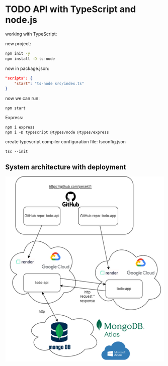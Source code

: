 # TODO API with TypeScript and node.js

working with TypeScript:

new project:


```bash
npm init -y
npm install -D ts-node
```

now in package.json:

```json
"scripts": {
    "start": "ts-node src/index.ts"
}
```

now we can run:
```
npm start
```

Express:

```
npm i express
npm i -D typescript @types/node @types/express
```

create typescript compiler configuration file: tsconfig.json

```
tsc --init
```

## System architecture with deployment

![Architecture](./architecture.png)
